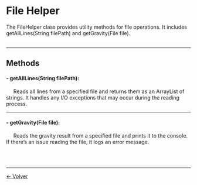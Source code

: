 # File Helper
The FileHelper class provides utility methods for file operations. It includes getAllLines(String filePath) and getGravity(File file).
<br><br>
<hr>

## Methods
#### - getAllLines(String filePath):

&nbsp;&nbsp;&nbsp;&nbsp;
Reads all lines from a specified file and returns them as an ArrayList of strings. It handles any I/O exceptions that may occur during the reading process.

<hr>

#### - getGravity(File file):

&nbsp;&nbsp;&nbsp;&nbsp;
Reads the gravity result from a specified file and prints it to the console. If there’s an issue reading the file, it logs an error message.

<br><br>
<hr>

[<- Volver](../documentation.md)